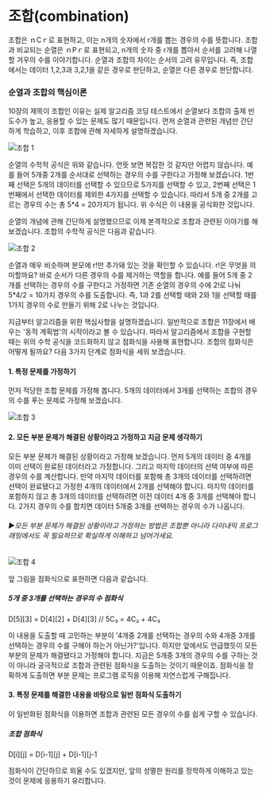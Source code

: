 # 조합(combination)
조합은 ｎCｒ로 표현하고, 이는 n개의 숫자에서 r개를 뽑는 경우의 수를 뜻합니다. 
조합과 비교되는 순열은 ｎPｒ로 표현되고, n개의 숫자 중 r개를 뽑아서 순서를 고려해 
나열할 겨우의 수를 이야기합니다. 순열과 조합의 차이는 순서의 고려 유무입니다. 
즉, 조합에서는 데이터 1,2,3과 3,2,1을 같은 경우로 판단하고, 순열은 다른 경우로 
판단합니다.

### 순열과 조합의 핵심이론
10장의 제목이 조합인 이유는 실제 알고리즘 코딩 테스트에서 순열보다 조합의 출제 빈도수가
높고, 응용할 수 있는 문제도 많기 때문입니다. 먼저 순열과 관련된 개념만 간단하게 
학습하고, 이후 조합에 관해 자세하게 설명하겠습니다.

![조합 1](https://github.com/leesulgi66/Algorithm/assets/107823688/378c7f03-afbe-48e6-a447-df0f73f0d654)

순열의 수학적 공식은 위와 같습니다. 언뜻 보면 복잡한 것 같지만 어렵지 않습니다. 
예를 들어 5개중 2개를 순서대로 선택하는 경우의 수를 구한다고 가정해 보겠습니다. 
1번째 선택은 5개의 데이터를 선택할 수 있으므로 5가지를 선택할 수 있고, 2번째 
선택은 1번째에서 선택한 데이터를 제외한 4가지를 선택할 수 있습니다. 따라서 5개 중 
2개를 고르는 경우의 수는 총 5*4 = 20가지가 됩니다. 위 수식은 이 내용을 공식화한 
것입니다.

순열의 개념에 관해 간단하게 설명했으므로 이제 본격적으로 조합과 관련된 이야기를 
해보겠습니다. 조합의 수학적 공식은 다음과 같습니다.

![조합 2](https://github.com/leesulgi66/Algorithm/assets/107823688/25cad1ae-a9d8-4119-999e-7cb63eb4048f)

순열과 매우 비슷하며 분모에 r!만 추가돼 있는 것을 확인할 수 있습니다. r!은 무엇을 
의미할까요? 바로 순서가 다른 경우의 수를 제거하는 역할을 합니다. 예를 들어 5개 중 
2개를 선택하는 경우의 수를 구한다고 가정하면 기존 순열의 경우의 수에 2!로 나눠 
5*4/2 = 10가지 경우의 수를 도출합니다. 즉, 1과 2를 선택할 때와 2와 1을 선택할 때를 
1가지 경우의 수로 만들기 위해 2로 나누는 것입니다.

지금부터 알고리즘을 위한 핵심사항을 설명하겠습니다. 일반적으로 조합은 11장에서 배우는 
'동적 계획법'의 시작이라고 볼 수 있습니다. 따라서 알고리즘에서 조합을 구현할 때는 
위의 수학 공식을 코드화하지 않고 점화식을 사용해 표현합니다. 조합의 점화식은 어떻게 
될까요? 다음 3가지 단계로 점화식을 세워 보겠습니다.

#### 1. 특정 문제를 가정하기
먼저 적당한 조합 문제를 가정해 봅니다. 5개의 데이터에서 3개를 선택하는 조합의 경우의 
수를 푸는 문제로 가정해 보겠습니다.

![조합 3](https://github.com/leesulgi66/Algorithm/assets/107823688/d859376c-4d1f-49a7-a01b-48585b2a81fe)

#### 2. 모든 부분 문제가 해결된 상황이라고 가정하고 지금 문제 생각하기
모든 부분 문제가 해결된 상황이라고 가정해 보겠습니다. 먼저 5개의 데이터 중 4개를 
이미 선택이 완료된 데이터라고 가정합니다. 그리고 마지막 데이터의 선택 여부에 따른 
경우의 수를 계산합니다. 만약 마지막 데이터를 포함해 총 3개의 데이터를 선택하려면 
선택이 완료됐다고 가정한 4개의 데이터에서 2개를 선택해야 합니다. 마지막 데이터를 
포함하지 않고 총 3개의 데이터를 선택하려면 이전 데이터 4개 중 3개를 선택해야 합니다. 
2가지 경우의 수를 합치면 데이터 5개중 3개를 선택하는 경우의 수가 나옵니다.
###### ▶모든 부분 문제가 해결된 상황이라고 가정하는 방법은 조합뿐 아니라 다이내믹 프로그래밍에서도 꼭 필요하므로 확실하게 이해하고 넘어가세요.

![조합 4](https://github.com/leesulgi66/Algorithm/assets/107823688/a2840d69-0a13-42af-9904-953db6ac7d37)

앞 그림을 점화식으로 표현하면 다음과 같습니다.

##### 5개 중 3개를 선택하는 경우의 수 점화식
D[5][3] = D[4][2] + D[4][3]    // 5C₃ = 4C₂ + 4C₃

이 내용을 도출할 때 고민하는 부분이 '4개중 2개를 선택하는 경우의 수와 4개중 3개를 
선택하는 경우의 수를 구해야 하는거 아닌가?'입니다. 하지만 앞에서도 언급했듯이 
모든 부분의 문제가 해결됐다고 가정해야 합니다. 지금은 5개중 3개의 경우의 수를 
구하는 것이 아니라 궁극적으로 조합과 관련된 점화식을 도출하는 것이기 때문이죠. 
점화식을 정확하게 도출하면 부분 문제는 프로그램 로직을 이용해 자연스럽게 구해집니다. 

#### 3. 특정 문제를 해결한 내용을 바탕으로 일반 점화식 도출하기
이 일반화된 점화식을 이용하면 조합과 관련된 모든 경우의 수를 쉽게 구할 수 있습니다. 

##### 조합 점화식
D[i][j] = D[i-1][j] + D[i-1][j-1

점화식이 간단하므로 외울 수도 있겠지만, 앞의 성멸한 원리를 정학하게 이해하고 있는 것이 
문제에 응용하기 유리합니다.
